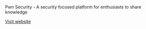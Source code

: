 Pwn Security - A security focused platform for enthusiasts to share knowledge

[Visit website](https://www.pwn-security.com)
